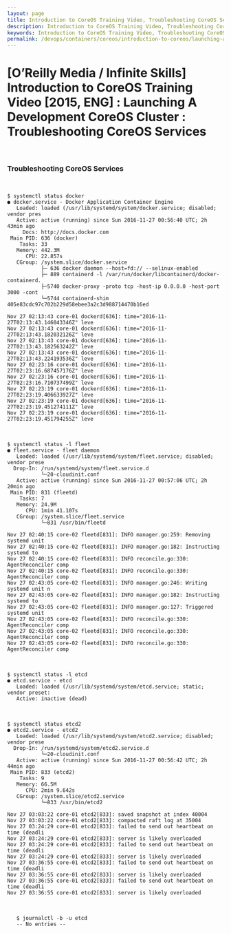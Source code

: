 ```yaml
---
layout: page
title: Introduction to CoreOS Training Video, Troubleshooting CoreOS Services
description: Introduction to CoreOS Training Video, Troubleshooting CoreOS Services
keywords: Introduction to CoreOS Training Video, Troubleshooting CoreOS Services
permalink: /devops/containers/coreos/introduction-to-coreos/launching-a-development-coreos-cluster/Troubleshooting_CoreOS_Services/
---
```


# [O’Reilly Media / Infinite Skills] Introduction to CoreOS Training Video [2015, ENG] : Launching A Development CoreOS Cluster : Troubleshooting CoreOS Services

<br/>

### Troubleshooting CoreOS Services

<br/>

    $ systemctl status docker
    ● docker.service - Docker Application Container Engine
       Loaded: loaded (/usr/lib/systemd/system/docker.service; disabled; vendor pres
       Active: active (running) since Sun 2016-11-27 00:56:40 UTC; 2h 43min ago
         Docs: http://docs.docker.com
     Main PID: 636 (docker)
        Tasks: 33
       Memory: 442.3M
          CPU: 22.857s
       CGroup: /system.slice/docker.service
               ├─ 636 docker daemon --host=fd:// --selinux-enabled
               ├─ 889 containerd -l /var/run/docker/libcontainerd/docker-containerd.
               ├─5740 docker-proxy -proto tcp -host-ip 0.0.0.0 -host-port 3000 -cont
               └─5744 containerd-shim 405e83cdc97c702b229d58ebee3a2c3d988714470b16ed

    Nov 27 02:13:43 core-01 dockerd[636]: time="2016-11-27T02:13:43.146043346Z" leve
    Nov 27 02:13:43 core-01 dockerd[636]: time="2016-11-27T02:13:43.182032126Z" leve
    Nov 27 02:13:43 core-01 dockerd[636]: time="2016-11-27T02:13:43.182563242Z" leve
    Nov 27 02:13:43 core-01 dockerd[636]: time="2016-11-27T02:13:43.224193536Z" leve
    Nov 27 02:23:16 core-01 dockerd[636]: time="2016-11-27T02:23:16.687457176Z" leve
    Nov 27 02:23:16 core-01 dockerd[636]: time="2016-11-27T02:23:16.710737499Z" leve
    Nov 27 02:23:19 core-01 dockerd[636]: time="2016-11-27T02:23:19.406633927Z" leve
    Nov 27 02:23:19 core-01 dockerd[636]: time="2016-11-27T02:23:19.451274111Z" leve
    Nov 27 02:23:19 core-01 dockerd[636]: time="2016-11-27T02:23:19.451794255Z" leve

<br/>

    $ systemctl status -l fleet
    ● fleet.service - fleet daemon
       Loaded: loaded (/usr/lib/systemd/system/fleet.service; disabled; vendor prese
      Drop-In: /run/systemd/system/fleet.service.d
               └─20-cloudinit.conf
       Active: active (running) since Sun 2016-11-27 00:57:06 UTC; 2h 20min ago
     Main PID: 831 (fleetd)
        Tasks: 7
       Memory: 24.9M
          CPU: 1min 41.107s
       CGroup: /system.slice/fleet.service
               └─831 /usr/bin/fleetd

    Nov 27 02:40:15 core-02 fleetd[831]: INFO manager.go:259: Removing systemd unit
    Nov 27 02:40:15 core-02 fleetd[831]: INFO manager.go:182: Instructing systemd to
    Nov 27 02:40:15 core-02 fleetd[831]: INFO reconcile.go:330: AgentReconciler comp
    Nov 27 02:40:15 core-02 fleetd[831]: INFO reconcile.go:330: AgentReconciler comp
    Nov 27 02:43:05 core-02 fleetd[831]: INFO manager.go:246: Writing systemd unit n
    Nov 27 02:43:05 core-02 fleetd[831]: INFO manager.go:182: Instructing systemd to
    Nov 27 02:43:05 core-02 fleetd[831]: INFO manager.go:127: Triggered systemd unit
    Nov 27 02:43:05 core-02 fleetd[831]: INFO reconcile.go:330: AgentReconciler comp
    Nov 27 02:43:05 core-02 fleetd[831]: INFO reconcile.go:330: AgentReconciler comp
    Nov 27 02:43:05 core-02 fleetd[831]: INFO reconcile.go:330: AgentReconciler comp

<br/>

    $ systemctl status -l etcd
    ● etcd.service - etcd
       Loaded: loaded (/usr/lib/systemd/system/etcd.service; static; vendor preset:
       Active: inactive (dead)

<br/>

    $ systemctl status etcd2
    ● etcd2.service - etcd2
       Loaded: loaded (/usr/lib/systemd/system/etcd2.service; disabled; vendor prese
      Drop-In: /run/systemd/system/etcd2.service.d
               └─20-cloudinit.conf
       Active: active (running) since Sun 2016-11-27 00:56:42 UTC; 2h 44min ago
     Main PID: 833 (etcd2)
        Tasks: 9
       Memory: 66.5M
          CPU: 2min 9.642s
       CGroup: /system.slice/etcd2.service
               └─833 /usr/bin/etcd2

    Nov 27 03:03:22 core-01 etcd2[833]: saved snapshot at index 40004
    Nov 27 03:03:22 core-01 etcd2[833]: compacted raft log at 35004
    Nov 27 03:24:29 core-01 etcd2[833]: failed to send out heartbeat on time (deadli
    Nov 27 03:24:29 core-01 etcd2[833]: server is likely overloaded
    Nov 27 03:24:29 core-01 etcd2[833]: failed to send out heartbeat on time (deadli
    Nov 27 03:24:29 core-01 etcd2[833]: server is likely overloaded
    Nov 27 03:36:55 core-01 etcd2[833]: failed to send out heartbeat on time (deadli
    Nov 27 03:36:55 core-01 etcd2[833]: server is likely overloaded
    Nov 27 03:36:55 core-01 etcd2[833]: failed to send out heartbeat on time (deadli
    Nov 27 03:36:55 core-01 etcd2[833]: server is likely overloaded

<br/>

       $ journalctl -b -u etcd
       -- No entries --
